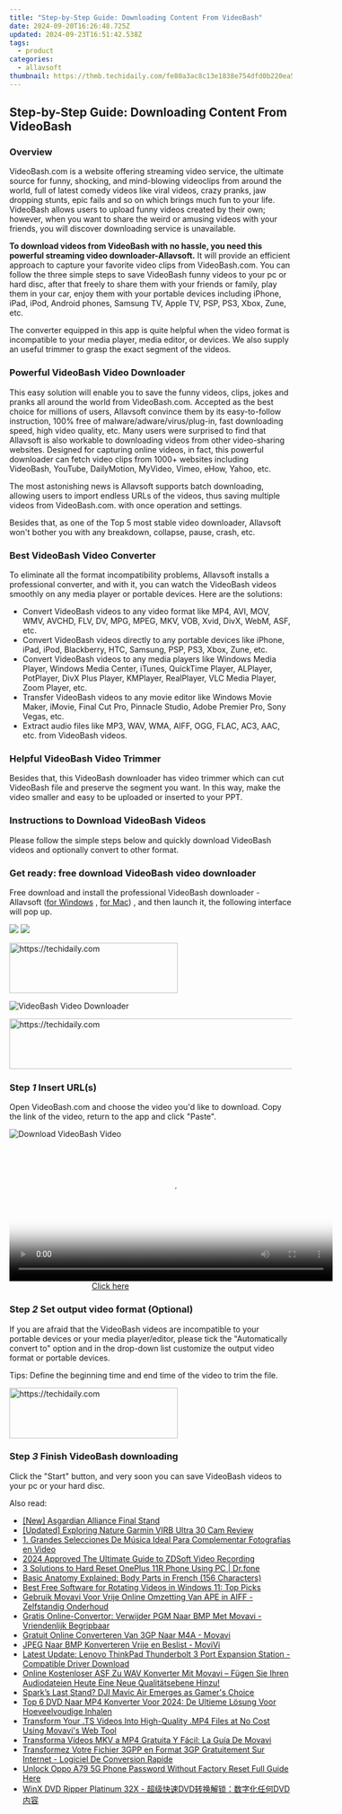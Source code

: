 ```yaml
---
title: "Step-by-Step Guide: Downloading Content From VideoBash"
date: 2024-09-20T16:26:48.725Z
updated: 2024-09-23T16:51:42.538Z
tags:
  - product
categories:
  - allavsoft
thumbnail: https://thmb.techidaily.com/fe80a3ac8c13e1838e754dfd0b220ea591dc82f5debc2a4e7c75f671463eb2ab.jpg
---
```


## Step-by-Step Guide: Downloading Content From VideoBash

### Overview

VideoBash.com is a website offering streaming video service, the ultimate source for funny, shocking, and mind-blowing videoclips from around the world, full of latest comedy videos like viral videos, crazy pranks, jaw dropping stunts, epic fails and so on which brings much fun to your life. VideoBash allows users to upload funny videos created by their own; however, when you want to share the weird or amusing videos with your friends, you will discover downloading service is unavailable.

**To download videos from VideoBash with no hassle, you need this powerful streaming video downloader-Allavsoft.** It will provide an efficient approach to capture your favorite video clips from VideoBash.com. You can follow the three simple steps to save VideoBash funny videos to your pc or hard disc, after that freely to share them with your friends or family, play them in your car, enjoy them with your portable devices including iPhone, iPad, iPod, Android phones, Samsung TV, Apple TV, PSP, PS3, Xbox, Zune, etc.

The converter equipped in this app is quite helpful when the video format is incompatible to your media player, media editor, or devices. We also supply an useful trimmer to grasp the exact segment of the videos.

### Powerful VideoBash Video Downloader

This easy solution will enable you to save the funny videos, clips, jokes and pranks all around the world from VideoBash.com. Accepted as the best choice for millions of users, Allavsoft convince them by its easy-to-follow instruction, 100% free of malware/adware/virus/plug-in, fast downloading speed, high video quality, etc. Many users were surprised to find that Allavsoft is also workable to downloading videos from other video-sharing websites. Designed for capturing online videos, in fact, this powerful downloader can fetch video clips from 1000+ websites including VideoBash, YouTube, DailyMotion, MyVideo, Vimeo, eHow, Yahoo, etc.

The most astonishing news is Allavsoft supports batch downloading, allowing users to import endless URLs of the videos, thus saving multiple videos from VideoBash.com. with once operation and settings.

Besides that, as one of the Top 5 most stable video downloader, Allavsoft won't bother you with any breakdown, collapse, pause, crash, etc.

### Best VideoBash Video Converter

To eliminate all the format incompatibility problems, Allavsoft installs a professional converter, and with it, you can watch the VideoBash videos smoothly on any media player or portable devices. Here are the solutions:

* Convert VideoBash videos to any video format like MP4, AVI, MOV, WMV, AVCHD, FLV, DV, MPG, MPEG, MKV, VOB, Xvid, DivX, WebM, ASF, etc.
* Convert VideoBash videos directly to any portable devices like iPhone, iPad, iPod, Blackberry, HTC, Samsung, PSP, PS3, Xbox, Zune, etc.
* Convert VideoBash videos to any media players like Windows Media Player, Windows Media Center, iTunes, QuickTime Player, ALPlayer, PotPlayer, DivX Plus Player, KMPlayer, RealPlayer, VLC Media Player, Zoom Player, etc.
* Transfer VideoBash videos to any movie editor like Windows Movie Maker, iMovie, Final Cut Pro, Pinnacle Studio, Adobe Premier Pro, Sony Vegas, etc.
* Extract audio files like MP3, WAV, WMA, AIFF, OGG, FLAC, AC3, AAC, etc. from VideoBash videos.

### Helpful VideoBash Video Trimmer

Besides that, this VideoBash downloader has video trimmer which can cut VideoBash file and preserve the segment you want. In this way, make the video smaller and easy to be uploaded or inserted to your PPT.

### Instructions to Download VideoBash Videos

Please follow the simple steps below and quickly download VideoBash videos and optionally convert to other format.

### Get ready: free download VideoBash video downloader

Free download and install the professional VideoBash downloader - Allavsoft ([for Windows](https://tools.techidaily.com/allavsoft/products/) , [for Mac](https://tools.techidaily.com/allavsoft/products/)) , and then launch it, the following interface will pop up.

[![](https://www.allavsoft.com/how-to/../images/how-to/free-download-win.jpg)](https://tools.techidaily.com/allavsoft/products/) [![](https://www.allavsoft.com/how-to/../images/how-to/free-download-mac.jpg)](https://tools.techidaily.com/allavsoft/products/)

<!-- affiliate ads begin -->
<a href="https://aligracehair.sjv.io/c/5597632/1997643/19272" target="_top" id="1997643">
  <img src="//a.impactradius-go.com/display-ad/19272-1997643" border="0" alt="https://techidaily.com" width="300" height="90"/>
</a>
<img height="0" width="0" src="https://aligracehair.sjv.io/i/5597632/1997643/19272" style="position:absolute;visibility:hidden;" border="0" />
<!-- affiliate ads end -->

![VideoBash Video Downloader](https://www.allavsoft.com/how-to/../images/allavsoft/screen-shot-600.jpg)

<!-- affiliate ads begin -->
<a href="https://appsumo.8odi.net/c/5597632/2094422/7443" target="_top" id="2094422">
  <img src="//a.impactradius-go.com/display-ad/7443-2094422" border="0" alt="https://techidaily.com" width="728" height="90"/>
</a>
<img height="0" width="0" src="https://appsumo.8odi.net/i/5597632/2094422/7443" style="position:absolute;visibility:hidden;" border="0" />
<!-- affiliate ads end -->

### Step _1_ Insert URL(s)

Open VideoBash.com and choose the video you'd like to download. Copy the link of the video, return to the app and click "Paste".

![Download VideoBash Video](https://www.allavsoft.com/how-to/../images/how-to/twitch-video-download/download-twitch-video.jpg)

<!-- affiliate ads begin -->
<span id="1983551">
					<video width="576" height="240" style="cursor:pointer"
           poster="//a.impactradius-go.com/display-clicktoplayimage/1983551.png"
           onclick="if(!this.playClicked){this.play();this.setAttribute('controls',true);this.playClicked=true;}">
	   <source src="//a.impactradius-go.com/display-ad/22993-1983551">
	   <img src="//a.impactradius-go.com/display-clicktoplayimage/1983551.png" style="border: none; height: 100%; width: 100%; object-fit: contain">
	</video>
	<div style="width:360px;text-align:center"><a href="javascript:window.open(decodeURIComponent('https%3A%2F%2Fhomestyler.sjv.io%2Fc%2F5597632%2F1983551%2F22993'), '_blank');void(0);">Click here</a></div>
</span>
<img height="0" width="0" src="https://imp.pxf.io/i/5597632/1983551/22993" style="position:absolute;visibility:hidden;" border="0" />
<!-- affiliate ads end -->

### Step _2_ Set output video format (Optional)

If you are afraid that the VideoBash videos are incompatible to your portable devices or your media player/editor, please tick the "Automatically convert to" option and in the drop-down list customize the output video format or portable devices.

Tips: Define the beginning time and end time of the video to trim the file.

<!-- affiliate ads begin -->
<a href="https://aligracehair.sjv.io/c/5597632/1925468/19272" target="_top" id="1925468">
  <img src="//a.impactradius-go.com/display-ad/19272-1925468" border="0" alt="https://techidaily.com" width="300" height="90"/>
</a>
<img height="0" width="0" src="https://aligracehair.sjv.io/i/5597632/1925468/19272" style="position:absolute;visibility:hidden;" border="0" />
<!-- affiliate ads end -->

### Step _3_ Finish VideoBash downloading

Click the "Start" button, and very soon you can save VideoBash videos to your pc or your hard disc.

<ins class="adsbygoogle"
     style="display:block"
     data-ad-format="autorelaxed"
     data-ad-client="ca-pub-7571918770474297"
     data-ad-slot="1223367746"></ins>

<ins class="adsbygoogle"
     style="display:block"
     data-ad-client="ca-pub-7571918770474297"
     data-ad-slot="8358498916"
     data-ad-format="auto"
     data-full-width-responsive="true"></ins>

<span class="atpl-alsoreadstyle">Also read:</span>
<div><ul>
<li><a href="https://screen-capture.techidaily.com/new-asgardian-alliance-final-stand/"><u>[New] Asgardian Alliance Final Stand</u></a></li>
<li><a href="https://some-knowledge.techidaily.com/updated-exploring-nature-garmin-virb-ultra-30-cam-review/"><u>[Updated] Exploring Nature Garmin VIRB Ultra 30 Cam Review</u></a></li>
<li><a href="https://win-lab.techidaily.com/1-grandes-selecciones-de-musica-ideal-para-complementar-fotografias-en-video/"><u>1. Grandes Selecciones De Música Ideal Para Complementar Fotografías en Video</u></a></li>
<li><a href="https://remote-screen-capture.techidaily.com/2024-approved-the-ultimate-guide-to-zdsoft-video-recording/"><u>2024 Approved The Ultimate Guide to ZDSoft Video Recording</u></a></li>
<li><a href="https://phone-solutions.techidaily.com/3-solutions-to-hard-reset-oneplus-11r-phone-using-pc-drfone-by-drfone-reset-android-reset-android/"><u>3 Solutions to Hard Reset OnePlus 11R Phone Using PC | Dr.fone</u></a></li>
<li><a href="https://mondly-stories.techidaily.com/basic-anatomy-explained-body-parts-in-french-156-characters/"><u>Basic Anatomy Explained: Body Parts in French (156 Characters)</u></a></li>
<li><a href="https://win-lab.techidaily.com/best-free-software-for-rotating-videos-in-windows-11-top-picks/"><u>Best Free Software for Rotating Videos in Windows 11: Top Picks</u></a></li>
<li><a href="https://tech-recovery.techidaily.com/gebruik-movavi-voor-vrije-online-omzetting-van-ape-in-aiff-zelfstandig-onderhoud/"><u>Gebruik Movavi Voor Vrije Online Omzetting Van APE in AIFF - Zelfstandig Onderhoud</u></a></li>
<li><a href="https://win-lab.techidaily.com/gratis-online-convertor-verwijder-pgm-naar-bmp-met-movavi-vriendenlijk-begripbaar/"><u>Gratis Online-Convertor: Verwijder PGM Naar BMP Met Movavi - Vriendenlijk Begripbaar</u></a></li>
<li><a href="https://win-lab.techidaily.com/gratuit-online-converteren-van-3gp-naar-m4a-movavi/"><u>Gratuit Online Converteren Van 3GP Naar M4A - Movavi</u></a></li>
<li><a href="https://win-lab.techidaily.com/jpeg-naar-bmp-konverteren-vrije-en-beslist-movivi/"><u>JPEG Naar BMP Konverteren Vrije en Beslist - MoviVi</u></a></li>
<li><a href="https://driver-download.techidaily.com/latest-update-lenovo-thinkpad-thunderbolt-3-port-expansion-station-compatible-driver-download/"><u>Latest Update: Lenovo ThinkPad Thunderbolt 3 Port Expansion Station - Compatible Driver Download</u></a></li>
<li><a href="https://win-lab.techidaily.com/online-kostenloser-asf-zu-wav-konverter-mit-movavi-fugen-sie-ihren-audiodateien-heute-eine-neue-qualitatsebene-hinzu/"><u>Online Kostenloser ASF Zu WAV Konverter Mit Movavi – Fügen Sie Ihren Audiodateien Heute Eine Neue Qualitätsebene Hinzu!</u></a></li>
<li><a href="https://extra-lessons.techidaily.com/sparks-last-stand-dji-mavic-air-emerges-as-gamers-choice/"><u>Spark’s Last Stand? DJI Mavic Air Emerges as Gamer's Choice</u></a></li>
<li><a href="https://win-lab.techidaily.com/top-6-dvd-naar-mp4-konverter-voor-2024-de-ultieme-losung-voor-hoeveelvoudige-inhalen/"><u>Top 6 DVD Naar MP4 Konverter Voor 2024: De Ultieme Lösung Voor Hoeveelvoudige Inhalen</u></a></li>
<li><a href="https://win-lab.techidaily.com/transform-your-ts-videos-into-high-quality-mp4-files-at-no-cost-using-movavis-web-tool/"><u>Transform Your .TS Videos Into High-Quality .MP4 Files at No Cost Using Movavi's Web Tool</u></a></li>
<li><a href="https://win-lab.techidaily.com/transforma-videos-mkv-a-mp4-gratuita-y-facil-la-guia-de-movavi/"><u>Transforma Vídeos MKV a MP4 Gratuita Y Fácil: La Guía De Movavi</u></a></li>
<li><a href="https://win-lab.techidaily.com/transformez-votre-fichier-3gpp-en-format-3gp-gratuitement-sur-internet-logiciel-de-conversion-rapide/"><u>Transformez Votre Fichier 3GPP en Format 3GP Gratuitement Sur Internet - Logiciel De Conversion Rapide</u></a></li>
<li><a href="https://android-unlock.techidaily.com/unlock-oppo-a79-5g-phone-password-without-factory-reset-full-guide-here-by-drfone-android/"><u>Unlock Oppo A79 5G Phone Password Without Factory Reset Full Guide Here</u></a></li>
<li><a href="https://discover-guides.techidaily.com/winx-dvd-ripper-platinum-32x-dvddvd/"><u>WinX DVD Ripper Platinum 32X - 超级快速DVD转换解锁：数字化任何DVD内容</u></a></li>
</ul></div>

